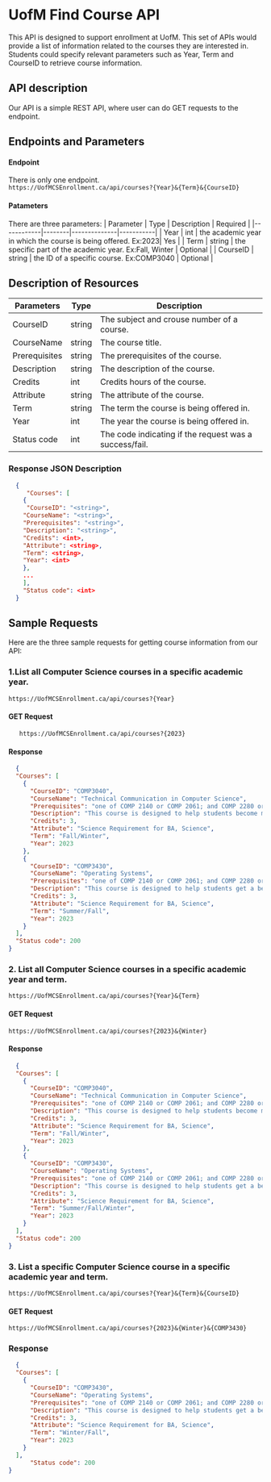# UofM Find Course API
This API is designed to support enrollment at UofM. This set of APIs would provide a list of information related to the courses they are interested in. Students could specify relevant parameters such as Year, Term and CourseID to retrieve course information.
## API description
Our API is a simple REST API, where user can do GET requests to the endpoint.

## Endpoints and Parameters
#### Endpoint
There is only one endpoint.  
```https://UofMCSEnrollment.ca/api/courses?{Year}&{Term}&{CourseID}```
#### Patameters
There are three parameters:
| Parameter  | Type   | Description  | Required  |
|------------|--------|--------------|-----------|
| Year       | int    | the academic year in which the course is being offered. Ex:2023|  Yes |
| Term       | string | the specific part of the academic year. Ex:Fall, Winter        |  Optional  |
| CourseID   | string | the ID of a specific course. Ex:COMP3040                       |  Optional  |

## Description of Resources
| **Parameters**  | **Type**  | **Description** |
|---|---|---|
| CourseID  | string  |  The subject and crouse number of a course. |
| CourseName  | string  |  The course title. |
| Prerequisites | string  | The prerequisites of the course.  |
| Description  | string  |  The description of the course. |
| Credits | int  | Credits hours of the course. |
| Attribute  | string  | The attribute of the course.  |
| Term | string | The term the course is being offered in. |
| Year | int | The year the course is being offered in. |
| Status code | int | The code indicating if the request was a success/fail. |

### Response JSON Description
```json
  {
     "Courses": [
    {
     "CourseID": "<string>",
    "CourseName": "<string>",
    "Prerequisites": "<string>",
    "Description": "<string>",
    "Credits": <int>,
    "Attribute": <string>,
    "Term": <string>,
    "Year": <int>
    },
    ...
    ],
    "Status code": <int>
  }
```
## Sample Requests
Here are the three sample requests for getting course information from our API:

### 1.List all Computer Science courses in a specific academic year.
```https://UofMCSEnrollment.ca/api/courses?{Year}```

####  GET Request
 ```
    https://UofMCSEnrollment.ca/api/courses?{2023}
  ```

#### Response
```json
  {
  "Courses": [
    {
      "CourseID": "COMP3040",
      "CourseName": "Technical Communication in Computer Science",
      "Prerequisites": "one of COMP 2140 or COMP 2061; and COMP 2280 or ECE 3610",
      "Description": "This course is designed to help students become more effective and confident writers in the context of the computing profession.",
      "Credits": 3,
      "Attribute": "Science Requirement for BA, Science",
      "Term": "Fall/Winter",
      "Year": 2023
    },
    {
      "CourseID": "COMP3430",
      "CourseName": "Operating Systems",
      "Prerequisites": "one of COMP 2140 or COMP 2061; and COMP 2280 or ECE 3610",
      "Description": "This course is designed to help students get a better understanding of Operating systems, their design, implementation, and usage.",
      "Credits": 3,
      "Attribute": "Science Requirement for BA, Science",
      "Term": "Summer/Fall",
      "Year": 2023
    }
  ],
  "Status code": 200
}
```
### 2. List all Computer Science courses in a specific academic year and term.
```https://UofMCSEnrollment.ca/api/courses?{Year}&{Term}```

#### GET Request
```
https://UofMCSEnrollment.ca/api/courses?{2023}&{Winter}
```
  
#### Response
```json
  {
  "Courses": [
    {
      "CourseID": "COMP3040",
      "CourseName": "Technical Communication in Computer Science",
      "Prerequisites": "one of COMP 2140 or COMP 2061; and COMP 2280 or ECE 3610",
      "Description": "This course is designed to help students become more effective and confident writers in the context of the computing profession.",
      "Credits": 3,
      "Attribute": "Science Requirement for BA, Science",
      "Term": "Fall/Winter",
      "Year": 2023
    },
    {
      "CourseID": "COMP3430",
      "CourseName": "Operating Systems",
      "Prerequisites": "one of COMP 2140 or COMP 2061; and COMP 2280 or ECE 3610",
      "Description": "This course is designed to help students get a better understanding of Operating systems, their design, implementation, and usage.",
      "Credits": 3,
      "Attribute": "Science Requirement for BA, Science",
      "Term": "Summer/Fall/Winter",
      "Year": 2023
    }
  ],
  "Status code": 200
}
```

### 3. List a specific Computer Science course in a specific academic year and term.
```https://UofMCSEnrollment.ca/api/courses?{Year}&{Term}&{CourseID}```

 #### GET Request

  ```
  https://UofMCSEnrollment.ca/api/courses?{2023}&{Winter}&{COMP3430}
  ```

### Response 
```json
  {
  "Courses": [
    {
      "CourseID": "COMP3430",
      "CourseName": "Operating Systems",
      "Prerequisites": "one of COMP 2140 or COMP 2061; and COMP 2280 or ECE 3610",
      "Description": "This course is designed to help students get a better understanding of Operating systems, their design, implementation, and usage.",
      "Credits": 3,
      "Attribute": "Science Requirement for BA, Science",
      "Term": "Winter/Fall",
      "Year": 2023
    }
  ],
      "Status code": 200
}
